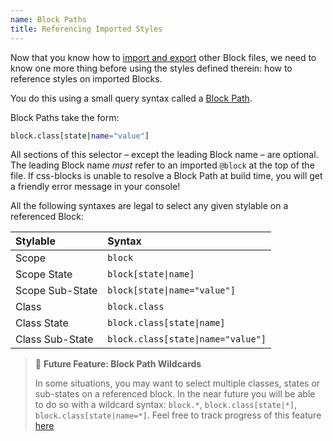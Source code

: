 ```yaml
---
name: Block Paths
title: Referencing Imported Styles
---
```


Now that you know how to [import and export](/learn/block-files/import-export) other Block files, we need to know one more thing before using the styles defined therein: how to reference styles on imported Blocks.

You do this using a small query syntax called a [Block Path](./packages/css-blocks/src/BlockSyntax/BlockPath.ts).

Block Paths take the form: 

```bash
block.class[state|name="value"]
```

All sections of this selector – except the leading Block name – are optional. The leading Block name *must* refer to an imported `@block` at the top of the file. If css-blocks is unable to resolve a Block Path at build time, you will get a friendly error message in your console!

All the following syntaxes are legal to select any given stylable on a referenced Block:

|Stylable|Syntax|
|:--|:--|
|Scope|`block`|
|Scope State|<code>block[state&#124;name]</code>|
|Scope Sub-State|<code>block[state&#124;name="value"]</code>|
|Class|`block.class`|
|Class State|<code>block.class[state&#124;name]</code>|
|Class Sub-State|<code>block.class[state&#124;name="value"]</code>|

> 🔮 **Future Feature: Block Path Wildcards**
> 
> In some situations, you may want to select multiple classes, states or sub-states on a referenced block. In the near future you will be able to do so with a wildcard syntax: `block.*`, `block.class[state|*]`, `block.class[state|name=*]`. Feel free to track progress of this feature [here]()
